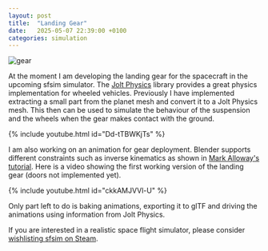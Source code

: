 ```yaml
---
layout: post
title:  "Landing Gear"
date:   2025-05-07 22:39:00 +0100
categories: simulation
---
```


![gear](/sfsim/pics/gear.jpg)

At the moment I am developing the landing gear for the spacecraft in the upcoming sfsim simulator.
The [Jolt Physics][1] library provides a great physics implementation for wheeled vehicles.
Previously I have implemented extracting a small part from the planet mesh and convert it to a Jolt Physics mesh.
This then can be used to simulate the behaviour of the suspension and the wheels when the gear makes contact with the ground.

{% include youtube.html id="Dd-tTBWKjTs" %}

I am also working on an animation for gear deployment.
Blender supports different constraints such as inverse kinematics as shown in [Mark Alloway's tutorial][2].
Here is a video showing the first working version of the landing gear (doors not implemented yet).

{% include youtube.html id="ckkAMJVVl-U" %}

Only part left to do is baking animations, exporting it to glTF and driving the animations using information from Jolt Physics.

If you are interested in a realistic space flight simulator, please consider [wishlisting sfsim on Steam][3].

[1]: https://jrouwe.github.io/JoltPhysics/
[2]: https://www.youtube.com/watch?v=tV2MhgnnvOg
[3]: https://store.steampowered.com/app/3687560/sfsim/
